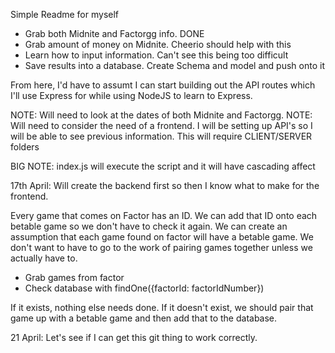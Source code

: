 Simple Readme for myself

* Grab both Midnite and Factorgg info. DONE
* Grab amount of money on Midnite. Cheerio should help with this
* Learn how to input information. Can't see this being too difficult
* Save results into a database. Create Schema and model and push onto it

From here, I'd have to assumt I can start building out the API routes which I'll use Express for while using NodeJS to learn to Express. 

NOTE: Will need to look at the dates of both Midnite and Factorgg. 
NOTE: Will need to consider the need of a frontend. I will be setting up API's so I will be able to see previous information. This will require CLIENT/SERVER folders

BIG NOTE: index.js will execute the script and it will have cascading affect

17th April: Will create the backend first so then I know what to make for the frontend. 

Every game that comes on Factor has an ID. We can add that ID onto each betable game so we don't have to check it again. 
We can create an assumption that each game found on factor will have a betable game. We don't want to have to go to the work of pairing games together unless we actually have to. 

* Grab games from factor
* Check database with findOne({factorId: factorIdNumber})

If it exists, nothing else needs done. If it doesn't exist, we should pair that game up with a betable game and then add that to the database. 

21 April: Let's see if I can get this git thing to work correctly.